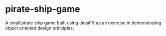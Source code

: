 # pirate-ship-game
A small pirate ship game built using JavaFX as an exercise in demonstrating object oriented design principles.
